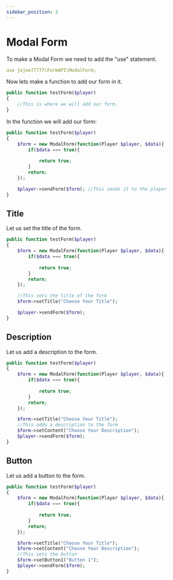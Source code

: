 ```yaml
---
sidebar_position: 3
---
```


# Modal Form

To make a Modal Form we need to add the "use" statement.

```yml
use jojoe77777\FormAPI\ModalForm;
```

Now lets make a function to add our form in it.

```php
public function testForm($player) 
{
    //This is where we will add our form.
}
```

In the function we will add our form:

```php
public function testForm($player)
{
    $form = new ModalForm(function(Player $player, $data){
        if($data === true){
            
            return true;
        }
        return;
    });

    $player->sendForm($form); //This sends it to the player
}
```

## Title

Let us set the title of the form.

```php
public function testForm($player)
{
    $form = new ModalForm(function(Player $player, $data){
        if($data === true){
            
            return true;
        }
        return;
    });

    //This sets the title of the form
    $form->setTitle("Choose Your Title"); 

    $player->sendForm($form);
}
```

## Description

Let us add a description to the form.

```php
public function testForm($player)
{
    $form = new ModalForm(function(Player $player, $data){
        if($data === true){
            
            return true;
        }
        return;
    });

    $form->setTitle("Choose Your Title"); 
    //This adds a description to the form
    $form->setContent("Choose Your Description");
    $player->sendForm($form);
}
```

## Button

Let us add a button to the form.

```php
public function testForm($player)
{
    $form = new ModalForm(function(Player $player, $data){
        if($data === true){
            
            return true;
        }
        return;
    });

    $form->setTitle("Choose Your Title"); 
    $form->setContent("Choose Your Description");
    //This sets the button 
    $form->setButton1("Button 1"); 
    $player->sendForm($form);
}
```
